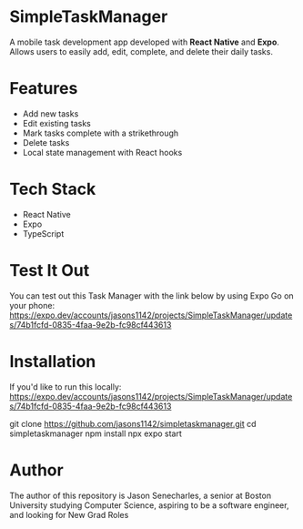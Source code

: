 # SimpleTaskManager

A mobile task development app developed with **React Native** and **Expo**. Allows users to easily add, edit, complete, and delete their daily tasks. 

# Features
- Add new tasks
- Edit existing tasks
- Mark tasks complete with a strikethrough
- Delete tasks
- Local state management with React hooks

# Tech Stack
- React Native
- Expo
- TypeScript

# Test It Out
You can test out this Task Manager with the link below by using Expo Go on your phone:
https://expo.dev/accounts/jasons1142/projects/SimpleTaskManager/updates/74b1fcfd-0835-4faa-9e2b-fc98cf443613

# Installation

If you'd like to run this locally:
https://expo.dev/accounts/jasons1142/projects/SimpleTaskManager/updates/74b1fcfd-0835-4faa-9e2b-fc98cf443613

git clone https://github.com/jasons1142/simpletaskmanager.git
cd simpletaskmanager
npm install
npx expo start

# Author

The author of this repository is Jason Senecharles, a senior at Boston University studying Computer Science, aspiring to be a software engineer, and looking for New Grad Roles
